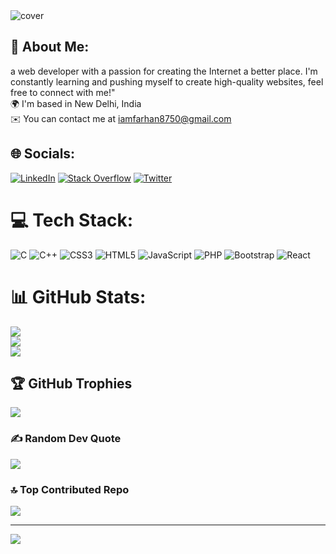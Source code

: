 <img src="https://media.licdn.com/dms/image/D5616AQHfzpOImaQVRA/profile-displaybackgroundimage-shrink_350_1400/0/1682697044487?e=1687996800&v=beta&t=KWtCDDJKmZakuAWk67a3e3FTewYrpS88N__59fclCRk" alt="cover">


## 💫 About Me:
a web developer with a passion for creating the Internet a better place. I'm constantly learning and pushing myself to create high-quality websites, feel free to connect with me!"<br>🌍  I'm based in New Delhi, India<br>✉️  You can contact me at iamfarhan8750@gmail.com


## 🌐 Socials:
[![LinkedIn](https://img.shields.io/badge/LinkedIn-%230077B5.svg?logo=linkedin&logoColor=white)](https://linkedin.com/in/gallantfarhan) [![Stack Overflow](https://img.shields.io/badge/-Stackoverflow-FE7A16?logo=stack-overflow&logoColor=white)](https://stackoverflow.com/users/21305276) [![Twitter](https://img.shields.io/badge/Twitter-%231DA1F2.svg?logo=Twitter&logoColor=white)](https://twitter.com/gallantfarhan) 

# 💻 Tech Stack:
![C](https://img.shields.io/badge/c-%2300599C.svg?style=for-the-badge&logo=c&logoColor=white) ![C++](https://img.shields.io/badge/c++-%2300599C.svg?style=for-the-badge&logo=c%2B%2B&logoColor=white) ![CSS3](https://img.shields.io/badge/css3-%231572B6.svg?style=for-the-badge&logo=css3&logoColor=white) ![HTML5](https://img.shields.io/badge/html5-%23E34F26.svg?style=for-the-badge&logo=html5&logoColor=white) ![JavaScript](https://img.shields.io/badge/javascript-%23323330.svg?style=for-the-badge&logo=javascript&logoColor=%23F7DF1E) ![PHP](https://img.shields.io/badge/php-%23777BB4.svg?style=for-the-badge&logo=php&logoColor=white) ![Bootstrap](https://img.shields.io/badge/bootstrap-%23563D7C.svg?style=for-the-badge&logo=bootstrap&logoColor=white) ![React](https://img.shields.io/badge/react-%2320232a.svg?style=for-the-badge&logo=react&logoColor=%2361DAFB)
# 📊 GitHub Stats:
![](https://github-readme-stats.vercel.app/api?username=gallantfarhan&theme=dark&hide_border=false&include_all_commits=true&count_private=true)<br/>
![](https://github-readme-streak-stats.herokuapp.com/?user=gallantfarhan&theme=dark&hide_border=false)<br/>
![](https://github-readme-stats.vercel.app/api/top-langs/?username=gallantfarhan&theme=dark&hide_border=false&include_all_commits=true&count_private=true&layout=compact)

## 🏆 GitHub Trophies
![](https://github-profile-trophy.vercel.app/?username=gallantfarhan&theme=discord&no-frame=true&no-bg=true&margin-w=4)

### ✍️ Random Dev Quote
![](https://quotes-github-readme.vercel.app/api?type=horizontal&theme=dark)

### 🔝 Top Contributed Repo
![](https://github-contributor-stats.vercel.app/api?username=gallantfarhan&limit=5&theme=tokyonight&combine_all_yearly_contributions=true)

---
[![](https://visitcount.itsvg.in/api?id=gallantfarhan&icon=0&color=1)](https://visitcount.itsvg.in)

<!-- Proudly created with GPRM ( https://gprm.itsvg.in ) -->
